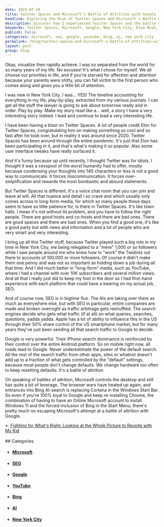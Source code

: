 ```yaml
---
date: 2023-07-20
title: Twitter Spaces and Microsoft's Battle of Attrition with Google
headline: Exploring the Rise of Twitter Spaces and Microsoft's Battle with Google for Search Dominance
description: Discover how I experienced Twitter Spaces and the battle of attrition between Microsoft and Google during my time in New York City. Learn how the pandemic has affected the platform and how its user interface tweaks have made it popular. Hear my story of how I navigated the complexities of SEO and the power of the default search. Understand how Microsoft is attempting to challenge Google's dominance through Windows 11 and Bing AI-search.
keywords: Twitter Spaces, Microsoft, Google, New York City, Elon Musk, Pandemic, User Interface, 140 Characters, Long-Form Media, Nuance, Detail, Town Halls, Voice Chat Room, Followers, YouTube, SEO, AIs, Traffic Arbitrage, Search Engines, Apple, iPhone, Android, Default Search, Browser Wars, Bing, AI-Search, Cortana, Windows 11
publish: False
categories: microsoft, seo, google, youtube, bing, ai, new york city
permalink: /blog/twitter-spaces-and-microsoft-s-battle-of-attrition-with-google/
layout: post
group: blog
---
```



Okay, visualize then rapidly achieve. I was so separated from the world for so
many years of my life. No excuses! It's what I chose for myself. We all choose
our priorities in life, and if you're starved for affection and attention
because your parents were shitty, you can fall victim to the first person who
comes along and gives you a little bit of attention.

I was new in New York City. I was... YES! The timeline accounting for
everything in my life, play-by-play, extracted from my various journals. I can
get all the stuff the lawyer is going to ask about tomorrow ready and in order.
Play by play. Make my story read like a... well, a story I have a very
interesting story indeed. I lead and continue to lead a very interesting life.

I have been having a blast on Twitter Spaces. A lot of people credit Elon for
Twitter Spaces, congratulating him on making something so cool and so fast
after he took over, but in reality it was around since 2020. Twitter Spaces has
been around through the entire pandemic. It's just that Elon has been
participating in it, and that's what's making it so popular. Also some user
interface tweaks have really surfaced it. 

And it's funny because up until recently, I thought Twitter was for idiots. I
thought it was a cesspool of the worst humanity had to offer, mostly because
condensing your thoughts into 140 characters or less is not a good way to
communicate. It forces miscommunication. It forces over-simplification and
rewards the most bombastic and absurd statements. 

But Twitter Spaces is different. It's a voice chat room that you can join and
leave at will. All that nuance and detail I so crave and which usually only
comes across in long-form media, for which so many people these days seem to
have so little patience for, is there in Twitter Spaces. It's like town halls.
I mean it's not without its problem, and you have to follow the right people.
There are good hosts and co-hosts and there are bad ones. There are good spaces
and there are bad ones. When you find a good one, it's like a good party but
with news and information and a lot of people who are very smart and very
interesting.

I bring up all this Twitter stuff, because Twitter played such a big role in my
time in New York City, me being relegated to a "mere" 1,000 or so followers
while I saw people around me who knew how to "work" the Twidiots out there to
accounts of 100,000 or more followers. Of course it didn't make them one penny
and was not as important as holding down a job during all that time. And I did
much better in "long-form" media, such as YouTube, where I had a channel with
over 10K subscribers and several million views. And all that I really just did
to keep my foot in the door so I had first-hand experience with each platform
that could have a bearing on my actual job, SEO.

And of course now, SEO is in bigtime flux. The AIs are taking over there as
much as everywhere else, but with SEO in particular, entire companies are made
and broken overnight as traffic arbitrage gets reshuffled. The search engines
decide who gets what traffic (if at all) on what queries, searches, questions,
yadda yadda. Apple has a lot of ability to influence this in the US through
their 50% share control of the US smartphone market, but for many years they've
just been sending all that search traffic to Google to decide.

Google is very powerful. Their iPhone search dominance is reinforced by their
control over the entire Android platform. So on mobile right now, all roads
lead to Google. Never underestimate the power of the default search. All the
rest of the search traffic from other apps, sites or whatnot doesn't add up to
a fraction of what gets controlled by the "default" settings, because most
people don't change defaults. We change hardware too often to keep resetting
defaults. It's a battle of attrition.

Oh speaking of battles of attrition, Microsoft controls the desktop and still
has quite a bit of leverage. The browser wars have heated up again, and
entrances into Bing AI-search is replacing Cortana in the Windows Start Bar. So
even if you're 100% loyal to Google and keep re-installing Chrome, the
combination of having to have an Online Microsoft account to install Windows 11
and the forced-inclusion of Bing in the Start Menu, there's pretty much no
escaping Microsoft's attempt at a battle of attrition with Google.


















<div class="arrow-links"><div class="post-nav-prev"><span class="arrow">&larr;&nbsp;</span><a href="/blog/fighting-for-what-s-right-looking-at-the-whole-picture-to-reunite-with-my-kid/">Fighting for What's Right: Looking at the Whole Picture to Reunite with My Kid</a></div> &nbsp; <div class="post-nav-next"><a href=""></a></div></div>
## Categories

<ul>
<li><h4><a href='/microsoft/'>Microsoft</a></h4></li>
<li><h4><a href='/seo/'>SEO</a></h4></li>
<li><h4><a href='/google/'>Google</a></h4></li>
<li><h4><a href='/youtube/'>YouTube</a></h4></li>
<li><h4><a href='/bing/'>Bing</a></h4></li>
<li><h4><a href='/ai/'>AI</a></h4></li>
<li><h4><a href='/new-york-city/'>New York City</a></h4></li></ul>